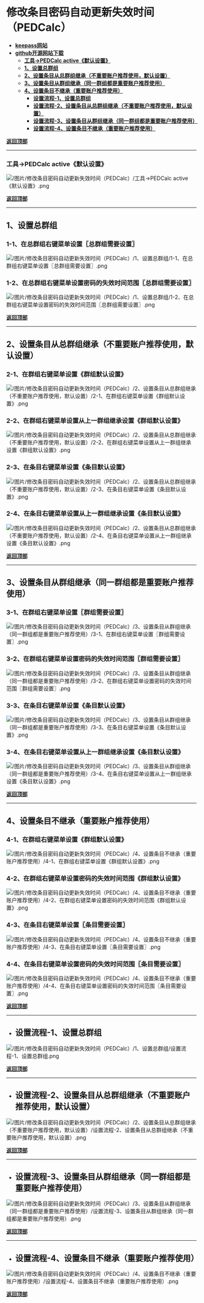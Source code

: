 # <a name="锚点0"></a>修改条目密码自动更新失效时间（PEDCalc）
- [**keepass网站**](https://keepass.info/plugins.html#pedcalc)
- [**github开源网站下载**](https://github.com/Rookiestyle/PEDCalc/releases)
	- <a href="#锚点1">**工具→PEDCalc active《默认设置》**</a>
	- <a href="#锚点2">**1、设置总群组**</a>
	- <a href="#锚点3">**2、设置条目从总群组继承（不重要账户推荐使用，默认设置）**</a>
	- <a href="#锚点4">**3、设置条目从群组继承（同一群组都是重要账户推荐使用）**</a>
	- <a href="#锚点5">**4、设置条目不继承（重要账户推荐使用）**</a>
		- <a href="#锚点6">**设置流程-1、设置总群组**</a>
		- <a href="#锚点7">**设置流程-2、设置条目从总群组继承（不重要账户推荐使用，默认设置）**</a>
		- <a href="#锚点8">**设置流程-3、设置条目从群组继承（同一群组都是重要账户推荐使用）**</a>
		- <a href="#锚点9">**设置流程-4、设置条目不继承（重要账户推荐使用）**</a>

<a name="锚点1"></a><a href="#锚点0">**返回顶部**</a>
______________________________________________________________________________
### 工具→PEDCalc active《默认设置》
<p><img src="/图片/修改条目密码自动更新失效时间（PEDCalc）/工具→PEDCalc active《默认设置》.png" alt="/图片/修改条目密码自动更新失效时间（PEDCalc）/工具→PEDCalc active《默认设置》.png"/></p>

<a name="锚点2"></a><a href="#锚点0">**返回顶部**</a>
______________________________________________________________________________
## 1、设置总群组
### 1-1、在总群组右键菜单设置〖总群组需要设置〗
<p><img src="/图片/修改条目密码自动更新失效时间（PEDCalc）/1、设置总群组/1-1、在总群组右键菜单设置〖总群组需要设置〗.png" alt="/图片/修改条目密码自动更新失效时间（PEDCalc）/1、设置总群组/1-1、在总群组右键菜单设置〖总群组需要设置〗.png"/></p>

### 1-2、在总群组右键菜单设置密码的失效时间范围〖总群组需要设置〗
<p><img src="/图片/修改条目密码自动更新失效时间（PEDCalc）/1、设置总群组/1-2、在总群组右键菜单设置密码的失效时间范围〖总群组需要设置〗.png" alt="/图片/修改条目密码自动更新失效时间（PEDCalc）/1、设置总群组/1-2、在总群组右键菜单设置密码的失效时间范围〖总群组需要设置〗.png"/></p>

<a name="锚点3"></a><a href="#锚点0">**返回顶部**</a>
______________________________________________________________________________
## 2、设置条目从总群组继承（不重要账户推荐使用，默认设置）
### 2-1、在群组右键菜单设置《群组默认设置》
<p><img src="/图片/修改条目密码自动更新失效时间（PEDCalc）/2、设置条目从总群组继承（不重要账户推荐使用，默认设置）/2-1、在群组右键菜单设置《群组默认设置》.png" alt="/图片/修改条目密码自动更新失效时间（PEDCalc）/2、设置条目从总群组继承（不重要账户推荐使用，默认设置）/2-1、在群组右键菜单设置《群组默认设置》.png"/></p>

### 2-2、在群组右键菜单设置从上一群组继承设置《群组默认设置》
<p><img src="/图片/修改条目密码自动更新失效时间（PEDCalc）/2、设置条目从总群组继承（不重要账户推荐使用，默认设置）/2-2、在群组右键菜单设置从上一群组继承设置《群组默认设置》.png" alt="/图片/修改条目密码自动更新失效时间（PEDCalc）/2、设置条目从总群组继承（不重要账户推荐使用，默认设置）/2-2、在群组右键菜单设置从上一群组继承设置《群组默认设置》.png"/></p>

### 2-3、在条目右键菜单设置《条目默认设置》
<p><img src="/图片/修改条目密码自动更新失效时间（PEDCalc）/2、设置条目从总群组继承（不重要账户推荐使用，默认设置）/2-3、在条目右键菜单设置《条目默认设置》.png" alt="/图片/修改条目密码自动更新失效时间（PEDCalc）/2、设置条目从总群组继承（不重要账户推荐使用，默认设置）/2-3、在条目右键菜单设置《条目默认设置》.png"/></p>

### 2-4、在条目右键菜单设置从上一群组继承设置《条目默认设置》
<p><img src="/图片/修改条目密码自动更新失效时间（PEDCalc）/2、设置条目从总群组继承（不重要账户推荐使用，默认设置）/2-4、在条目右键菜单设置从上一群组继承设置《条目默认设置》.png" alt="/图片/修改条目密码自动更新失效时间（PEDCalc）/2、设置条目从总群组继承（不重要账户推荐使用，默认设置）/2-4、在条目右键菜单设置从上一群组继承设置《条目默认设置》.png"/></p>

<a name="锚点4"></a><a href="#锚点0">**返回顶部**</a>
______________________________________________________________________________
## 3、设置条目从群组继承（同一群组都是重要账户推荐使用）
### 3-1、在群组右键菜单设置〖群组需要设置〗
<p><img src="/图片/修改条目密码自动更新失效时间（PEDCalc）/3、设置条目从群组继承（同一群组都是重要账户推荐使用）/3-1、在群组右键菜单设置〖群组需要设置〗.png" alt="/图片/修改条目密码自动更新失效时间（PEDCalc）/3、设置条目从群组继承（同一群组都是重要账户推荐使用）/3-1、在群组右键菜单设置〖群组需要设置〗.png"/></p>

### 3-2、在群组右键菜单设置密码的失效时间范围〖群组需要设置〗
<p><img src="/图片/修改条目密码自动更新失效时间（PEDCalc）/3、设置条目从群组继承（同一群组都是重要账户推荐使用）/3-2、在群组右键菜单设置密码的失效时间范围〖群组需要设置〗.png" alt="/图片/修改条目密码自动更新失效时间（PEDCalc）/3、设置条目从群组继承（同一群组都是重要账户推荐使用）/3-2、在群组右键菜单设置密码的失效时间范围〖群组需要设置〗.png"/></p>

### 3-3、在条目右键菜单设置《条目默认设置》
<p><img src="/图片/修改条目密码自动更新失效时间（PEDCalc）/3、设置条目从群组继承（同一群组都是重要账户推荐使用）/3-3、在条目右键菜单设置《条目默认设置》.png" alt="/图片/修改条目密码自动更新失效时间（PEDCalc）/3、设置条目从群组继承（同一群组都是重要账户推荐使用）/3-3、在条目右键菜单设置《条目默认设置》.png"/></p>

### 3-4、在条目右键菜单设置从上一群组继承设置《条目默认设置》
<p><img src="/图片/修改条目密码自动更新失效时间（PEDCalc）/3、设置条目从群组继承（同一群组都是重要账户推荐使用）/3-4、在条目右键菜单设置从上一群组继承设置《条目默认设置》.png" alt="/图片/修改条目密码自动更新失效时间（PEDCalc）/3、设置条目从群组继承（同一群组都是重要账户推荐使用）/3-4、在条目右键菜单设置从上一群组继承设置《条目默认设置》.png"/></p>

<a name="锚点5"></a><a href="#锚点0">**返回顶部**</a>
______________________________________________________________________________
## 4、设置条目不继承（重要账户推荐使用）
### 4-1、在群组右键菜单设置《群组默认设置》
<p><img src="/图片/修改条目密码自动更新失效时间（PEDCalc）/4、设置条目不继承（重要账户推荐使用）/4-1、在群组右键菜单设置《群组默认设置》.png" alt="/图片/修改条目密码自动更新失效时间（PEDCalc）/4、设置条目不继承（重要账户推荐使用）/4-1、在群组右键菜单设置《群组默认设置》.png"/></p>

### 4-2、在群组右键菜单设置密码的失效时间范围《群组默认设置》
<p><img src="/图片/修改条目密码自动更新失效时间（PEDCalc）/4、设置条目不继承（重要账户推荐使用）/4-2、在群组右键菜单设置密码的失效时间范围《群组默认设置》.png" alt="/图片/修改条目密码自动更新失效时间（PEDCalc）/4、设置条目不继承（重要账户推荐使用）/4-2、在群组右键菜单设置密码的失效时间范围《群组默认设置》.png"/></p>

### 4-3、在条目右键菜单设置〖条目需要设置〗
<p><img src="/图片/修改条目密码自动更新失效时间（PEDCalc）/4、设置条目不继承（重要账户推荐使用）/4-3、在条目右键菜单设置〖条目需要设置〗.png" alt="/图片/修改条目密码自动更新失效时间（PEDCalc）/4、设置条目不继承（重要账户推荐使用）/4-3、在条目右键菜单设置〖条目需要设置〗.png"/></p>

### 4-4、在条目右键菜单设置密码的失效时间范围〖条目需要设置〗
<p><img src="/图片/修改条目密码自动更新失效时间（PEDCalc）/4、设置条目不继承（重要账户推荐使用）/4-4、在条目右键菜单设置密码的失效时间范围〖条目需要设置〗.png" alt="/图片/修改条目密码自动更新失效时间（PEDCalc）/4、设置条目不继承（重要账户推荐使用）/4-4、在条目右键菜单设置密码的失效时间范围〖条目需要设置〗.png"/></p>

<a name="锚点6"></a><a href="#锚点0">**返回顶部**</a>
______________________________________________________________________________
- ## 设置流程-1、设置总群组
<p><img src="/图片/修改条目密码自动更新失效时间（PEDCalc）/1、设置总群组/设置流程-1、设置总群组.png" alt="/图片/修改条目密码自动更新失效时间（PEDCalc）/1、设置总群组/设置流程-1、设置总群组.png"/></p>

<a name="锚点7"></a><a href="#锚点0">**返回顶部**</a>
______________________________________________________________________________
- ## 设置流程-2、设置条目从总群组继承（不重要账户推荐使用，默认设置）
<p><img src="/图片/修改条目密码自动更新失效时间（PEDCalc）/2、设置条目从总群组继承（不重要账户推荐使用，默认设置）/设置流程-2、设置条目从总群组继承（不重要账户推荐使用，默认设置）.png" alt="/图片/修改条目密码自动更新失效时间（PEDCalc）/2、设置条目从总群组继承（不重要账户推荐使用，默认设置）/设置流程-2、设置条目从总群组继承（不重要账户推荐使用，默认设置）.png"/></p>

<a name="锚点8"></a><a href="#锚点0">**返回顶部**</a>
______________________________________________________________________________
- ## 设置流程-3、设置条目从群组继承（同一群组都是重要账户推荐使用）
<p><img src="/图片/修改条目密码自动更新失效时间（PEDCalc）/3、设置条目从群组继承（同一群组都是重要账户推荐使用）/设置流程-3、设置条目从群组继承（同一群组都是重要账户推荐使用）.png" alt="/图片/修改条目密码自动更新失效时间（PEDCalc）/3、设置条目从群组继承（同一群组都是重要账户推荐使用）/设置流程-3、设置条目从群组继承（同一群组都是重要账户推荐使用）.png"/></p>

<a name="锚点9"></a><a href="#锚点0">**返回顶部**</a>
______________________________________________________________________________
- ## 设置流程-4、设置条目不继承（重要账户推荐使用）
<p><img src="/图片/修改条目密码自动更新失效时间（PEDCalc）/4、设置条目不继承（重要账户推荐使用）/设置流程-4、设置条目不继承（重要账户推荐使用）.png" alt="/图片/修改条目密码自动更新失效时间（PEDCalc）/4、设置条目不继承（重要账户推荐使用）/设置流程-4、设置条目不继承（重要账户推荐使用）.png"/></p>

<a href="#锚点0">**返回顶部**</a>